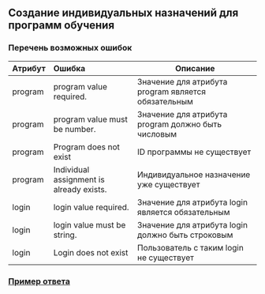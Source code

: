 ## Создание индивидуальных назначений для программ обучения
### Перечень возможных ошибок
| Атрибут | Ошибка                        | Описание                                            |
|---------|:------------------------------|-----------------------------------------------------|
| program | program value required.       | Значение для атрибута program является обязательным |
| program | program value must be number. | Значение для атрибута program должно быть числовым  |
| program | Program does not exist        | ID программы не существует                          |
| program | Individual assignment is already exists.        | Индивидуальное назначение уже существует            |
| login   | login value required.         | Значение для атрибута login является обязательным   |
| login   | login value must be string.   | Значение для атрибута login должно быть строковым   |
| login   | Login does not exist   | Пользователь с таким login не существует            |

### [Пример ответа](https://github.com/ekvio-dev/integration-api-response-examples/blob/master/examples/v2/learning-program/learning_program_create_assignment.json)